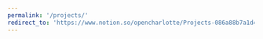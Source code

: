 ```yaml
---
permalink: '/projects/'
redirect_to: 'https://www.notion.so/opencharlotte/Projects-086a88b7a1d44da4b8d0b245d5f2839e'
---
```

